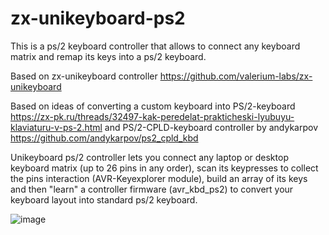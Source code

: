 # zx-unikeyboard-ps2

This is a ps/2 keyboard controller that allows to connect any keyboard matrix and remap its keys into a ps/2 keyboard.

Based on zx-unikeyboard controller 
https://github.com/valerium-labs/zx-unikeyboard 

Based on ideas of converting a custom keyboard into PS/2-keyboard https://zx-pk.ru/threads/32497-kak-peredelat-prakticheski-lyubuyu-klaviaturu-v-ps-2.html 
and PS/2-CPLD-keyboard controller by andykarpov https://github.com/andykarpov/ps2_cpld_kbd

Unikeyboard ps/2 controller lets you connect any laptop or desktop keyboard matrix (up to 26 pins in any order), 
scan its keypresses to collect the pins interaction (AVR-Keyexplorer module), build an array of its keys and then "learn" 
a controller firmware (avr_kbd_ps2) to convert your keyboard layout into standard ps/2 keyboard.

![image](https://github.com/andykarpov/zx-unikeyboard-ps2/raw/main/docs/zx-unikeyboard-ps2-revA.png)
